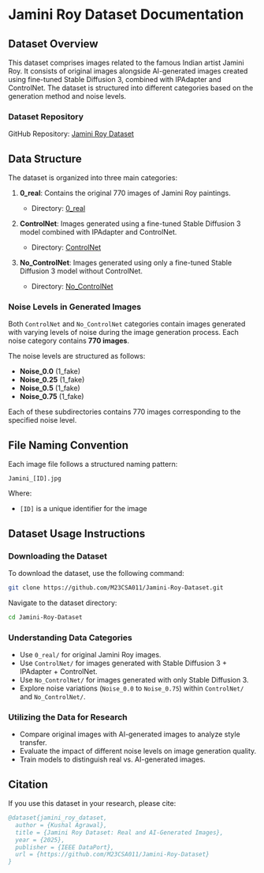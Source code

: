 # Jamini Roy Dataset Documentation

## Dataset Overview
This dataset comprises images related to the famous Indian artist Jamini Roy. It consists of original images alongside AI-generated images created using fine-tuned Stable Diffusion 3, combined with IPAdapter and ControlNet. The dataset is structured into different categories based on the generation method and noise levels.

### Dataset Repository
GitHub Repository: [Jamini Roy Dataset](https://github.com/M23CSA011/Jamini-Roy-Dataset)

## Data Structure
The dataset is organized into three main categories:

1. **0_real**: Contains the original 770 images of Jamini Roy paintings.
   - Directory: [0_real](https://github.com/M23CSA011/Jamini-Roy-Dataset/tree/master/0_real)

2. **ControlNet**: Images generated using a fine-tuned Stable Diffusion 3 model combined with IPAdapter and ControlNet.
   - Directory: [ControlNet](https://github.com/M23CSA011/Jamini-Roy-Dataset/tree/master/Controlnet)

3. **No_ControlNet**: Images generated using only a fine-tuned Stable Diffusion 3 model without ControlNet.
   - Directory: [No_ControlNet](https://github.com/M23CSA011/Jamini-Roy-Dataset/tree/master/No_ControlNet)

### Noise Levels in Generated Images
Both `ControlNet` and `No_ControlNet` categories contain images generated with varying levels of noise during the image generation process. Each noise category contains **770 images**.

The noise levels are structured as follows:
- **Noise_0.0** (1_fake)  
- **Noise_0.25** (1_fake)  
- **Noise_0.5** (1_fake)  
- **Noise_0.75** (1_fake)  

Each of these subdirectories contains 770 images corresponding to the specified noise level.

## File Naming Convention
Each image file follows a structured naming pattern:
```
Jamini_[ID].jpg
```
Where:
- `[ID]` is a unique identifier for the image

## Dataset Usage Instructions
### Downloading the Dataset
To download the dataset, use the following command:
```bash
git clone https://github.com/M23CSA011/Jamini-Roy-Dataset.git
```
Navigate to the dataset directory:
```bash
cd Jamini-Roy-Dataset
```

### Understanding Data Categories
- Use `0_real/` for original Jamini Roy images.
- Use `ControlNet/` for images generated with Stable Diffusion 3 + IPAdapter + ControlNet.
- Use `No_ControlNet/` for images generated with only Stable Diffusion 3.
- Explore noise variations (`Noise_0.0` to `Noise_0.75`) within `ControlNet/` and `No_ControlNet/`.

### Utilizing the Data for Research
- Compare original images with AI-generated images to analyze style transfer.
- Evaluate the impact of different noise levels on image generation quality.
- Train models to distinguish real vs. AI-generated images.

## Citation
If you use this dataset in your research, please cite:
```bibtex
@dataset{jamini_roy_dataset,
  author = {Kushal Agrawal},
  title = {Jamini Roy Dataset: Real and AI-Generated Images},
  year = {2025},
  publisher = {IEEE DataPort},
  url = {https://github.com/M23CSA011/Jamini-Roy-Dataset}
}
